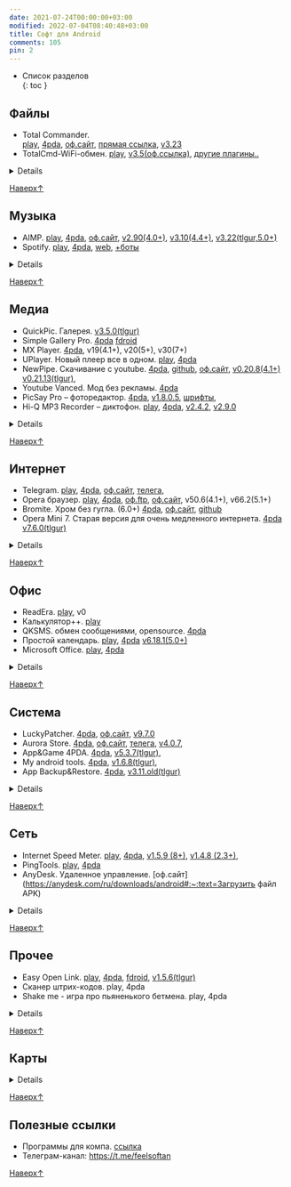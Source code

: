 ```yaml
---
date: 2021-07-24T00:00:00+03:00
modified: 2022-07-04T08:40:48+03:00
title: Софт для Android
comments: 105
pin: 2
---
```


- Список разделов  
{: toc }

## Файлы
<div class="highlight22" markdown="1">

- Total Commander.  
  [play](https://play.google.com/store/apps/details?id=com.ghisler.android.TotalCommander),
  [4pda](https://4pda.to/forum/index.php?showtopic=224555), 
  [оф.сайт](https://www.ghisler.com/android.htm#download), 
  [прямая ссылка](https://www.ghisler.com/tcandroid3.apk), 
  [v3.23](https://tlgur.com/d/GW1rxPb4)
- TotalCmd-WiFi-обмен. 
  [play](https://play.google.com/store/apps/details?id=com.ghisler.tcplugins.wifitransfer), 
  [v3.5(оф.ссылка)](http://totalcommander.ch/aplg/tcandroidwifi35.apk), 
  [другие плагины..](https://www.ghisler.com/androidplugins/download/)
</div>

<details markdown="1">

- TotalCmd USB stick plugin by OperaFan. 
  [4pda](https://4pda.to/forum/index.php?showtopic=224555&st=3300#entry22427381), 
  [v1.3.6](https://tlgur.com/d/GVqJmM68), 
  [телега](https://t.me/FeelSoftAn/164)
- ES Проводник 3.2.5
- Sync
- RAR
</details>

[Наверх↑](#top)

## Музыка
- AIMP. 
  [play](https://play.google.com/store/apps/details?id=com.aimp.player),
  [4pda](https://4pda.to/forum/index.php?showtopic=442204),
  [оф.сайт](http://www.aimp.ru/?do=download&os=android),
  [v2.90(4.0+)](https://tlgur.com/d/4AX2qxKg), 
  [v3.10(4.4+)](https://tlgur.com/d/4zexQ7lg), 
  [v3.22(tlgur,5.0+)](https://tlgur.com/d/8l6jQKDg)
- Spotify.
  [play](https://play.google.com/store/apps/details?id=com.spotify.music), 
  [4pda](https://4pda.to/forum/index.php?showtopic=248440),
  [web](https://open.spotify.com/), 
  [+боты](./telegram-bots.html#музыка)
<details markdown="1">

- YouTube Music (vanced).
  [play](https://play.google.com/store/apps/details?id=com.google.android.apps.youtube.music), 
  [4pda](https://4pda.to/forum/index.php?showtopic=1005964),
  [web](https://music.youtube.com/)
- Яндекс музыка (мод). [telegram](https://t.me/alexstranniklite/14131)
- Deezer. [4pda](https://4pda.to/forum/index.php?showtopic=485010)
- Murglar. Клиент для стримингов, скачивание. [4pda](https://4pda.to/forum/index.php?showtopic=905252)
- PlayerPro. [4pda](https://4pda.to/forum/index.php?showtopic=189092)
- Shazam. 
  [4pda](https://4pda.to/forum/index.php?showtopic=128657),
  v0(5.1+), v1(6.0+)
</details>

[Наверх↑](#top)

## Медиа
- QuickPic. Галерея. 
  [v3.5.0(tlgur)](https://tlgur.com/d/8BOdll0G)
- Simple Gallery Pro.
  [4pda](#)
  [fdroid](https://f-droid.org/en/packages/com.simplemobiletools.gallery.pro/)
- MX Player. 
  [4pda](https://4pda.to/forum/index.php?showtopic=253883),
  v19(4.1+), v20(5+), v30(7+)
- UPlayer. Новый плеер все в одном.
  [play](https://play.google.com/store/apps/details?id=uplayer.video.player), 
  [4pda](https://4pda.to/forum/index.php?showtopic=900750)
- NewPipe. Скачивание с youtube.
  [4pda](https://4pda.to/forum/index.php?showtopic=694195), 
  [github](https://github.com/TeamNewPipe/NewPipe/releases), 
  [оф.сайт](https://newpipe.net/#download), 
  [v0.20.8(4.1+)](https://tlgur.com/d/GL0ZDJ6G)
  [v0.21.13(tlgur)](https://tlgur.com/d/81vyjo6G), 
- Youtube Vanced. Мод без рекламы. 
  [4pda](https://4pda.to/forum/index.php?showtopic=916464)
- PicSay Pro – фоторедактор. 
  [4pda](https://4pda.to/forum/index.php?showtopic=131210),
  [v1.8.0.5](https://tlgur.com/d/GdX03zrG), 
  [шрифты](#), 
- Hi-Q MP3 Recorder – диктофон. 
  [play](https://play.google.com/store/apps/details?id=com.hiqrecorder.full),
  [4pda](https://4pda.to/forum/index.php?showtopic=210572),
  [v2.4.2](https://tlgur.com/d/4yq02Lb4),
  [v2.9.0](https://tlgur.com/d/8l6jMXVg)
<details markdown="1">

- XRecorder – запись экрана. 
  [play](https://play.google.com/store/apps/details?id=videoeditor.videorecorder.screenrecorder),
  [4pda](https://4pda.to/forum/index.php?showtopic=978817), 
  [v2.1.2 (5+)](https://tlgur.com/d/GaxZEpE8)
- LazyMedia Deluxe. [4pda](https://4pda.to/forum/index.php?showtopic=848635)
- Кино HD. [4pda](https://4pda.to/forum/index.php?showtopic=787648)
- Wink (мод)
- PowerTube
- HD VideoBox (закрыли)
</details>

[Наверх↑](#top)

## Интернет 
- Telegram. 
  [play](https://play.google.com/store/apps/details?id=org.telegram.messenger&hl=ru&gl=US),
  [4pda](https://4pda.to/forum/index.php?showtopic=948576), 
  [оф.сайт](https://telegram.org/android?setln=ru),
  [телега](https://t.me/TAndroidAPK), 
- Opera браузер.
  [play](https://play.google.com/store/apps/details?id=com.opera.browser),
  [4pda](https://4pda.to/forum/index.php?showtopic=438451), 
  [оф.ftp](https://get.geo.opera.com/pub/opera/android/),
  [оф.сайт](https://download.opera.com),
  v50.6(4.1+), 
  v66.2(5.1+)
- Bromite. Хром без гугла. (6.0+)
  [4pda](https://4pda.to/forum/index.php?showtopic=725481&st=100),
  [оф.сайт](https://www.bromite.org/#download-bromite),
  [github](https://github.com/bromite/bromite/releases)
- Opera Mini 7. Старая версия для очень медленного интернета.
  [4pda](https://4pda.to/forum/index.php?showtopic=100813)
  [v7.6.0(tlgur)](https://tlgur.com/d/gvbZ51ng)
<details markdown="1">

- Viber
- Instander. Инста без рекламы
- LoaderDroid
- Advanced Download Manager
- Flow – клиент rutracker.org
- Flud – торрент клиент
</details>

[Наверх↑](#top)


## Офис
- ReadEra. 
  [play](https://play.google.com/store/apps/details?id=org.readera),
  v0
- Калькулятор++. 
  [play](https://play.google.com/store/apps/details?id=org.solovyev.android.calculator)
- QKSMS. обмен сообщениями, opensource. 
  [4pda](https://4pda.to/forum/index.php?showtopic=576815)
- Простой календарь. 
  [play](https://play.google.com/store/apps/details?id=com.simplemobiletools.calendar),
  [4pda](https://4pda.to/forum/index.php?showtopic=931531)
  [v6.18.1(5.0+)](https://tlgur.com/d/GPqWL5Lg) 
- Microsoft Office. 
  [play](https://play.google.com/store/apps/details?id=com.microsoft.office.officehubrow),
  [4pda](https://4pda.to/forum/index.php?showtopic=486245)
<details markdown="1">

- Acode. Редактор кода. 
  [play](https://play.google.com/store/apps/details?id=com.foxdebug.acodefree), 4pda
- GitJournal. Заметки. 
  [play](https://play.google.com/store/apps/details?id=io.gitjournal.gitjournal), 4pda,
  [оф.сайт](https://gitjournal.io/)
- Aqua Mail. 
  [play](https://play.google.com/store/apps/details?id=org.kman.AquaMail), 4pda
- StyleNote заметки
- EBookDroid. play, 4pda
- ElectroDoc. Справочник электронщика.
  [play](https://play.google.com/store/apps/details?id=it.android.demi.elettronica),
  [4pda](https://4pda.to/forum/index.php?showtopic=221412&st=60),
  [v5.1(tlgur)](https://tlgur.com/d/4NqLExWg)
- Переводчик. play, 4pda
- Секундомер. play, 4pda
</details>

[Наверх↑](#top)


## Система
- LuckyPatcher. 
  [4pda](https://4pda.to/forum/index.php?showtopic=298302), 
  [оф.сайт](https://www.luckypatchers.com/lucky-patcher-all-versions/),
  [v9.7.0](https://tlgur.com/d/g306JW64)
- Aurora Store. 
  [4pda](https://4pda.to/forum/index.php?showtopic=887569), 
  [оф.сайт](https://files.auroraoss.com/AuroraStore/Stable/),
  [телега](https://t.me/AuroraOfficial), 
  [v4.0.7](https://tlgur.com/d/4x5bADY8), 
- App&Game 4PDA. 
  [4pda](https://4pda.to/forum/index.php?showtopic=275433),
  [v5.3.7(tlgur)](https://tlgur.com/d/89BMN9OG),
- My android tools. 
  [4pda](https://4pda.to/forum/index.php?showtopic=587771),
  [v1.6.8(tlgur)](https://tlgur.com/d/GL0ZNxBG), 
- App Backup&Restore. 
  [4pda](https://4pda.to/forum/index.php?showtopic=246407),
  [v3.11.old(tlgur)](https://tlgur.com/d/4kx3qvZ8)
<details markdown="1">

- Darker Pro. 
  [play](https://play.google.com/store/apps/details?id=com.mlhg.screenfilter#), 
  [4pda](https://4pda.to/forum/index.php?showtopic=538357)
- Клавиатура Google. play, 4pda
- Microsoft Launcher. play, 4pda
- Launcher<3. play, 4pda
- Titanium Backup. play, 4pda
- Powerful Control. play, 4pda
- AdAway
- Adguard

- System App Remover. 
  [телега](https://t.me/FeelSoftAn/170)
- CPU Spy. play, 4pda
- Google Play Blocker. 4pda
</details>

[Наверх↑](#top)


## Сеть
- Internet Speed Meter. 
  [play](https://play.google.com/store/apps/details?id=com.internet.speed.meter.lite),
  [4pda](https://4pda.to/forum/index.php?showtopic=453821), 
  [v1.5.9 (8+)](https://tlgur.com/d/G7BY5Nd8), 
  [v1.4.8 (2.3+)](https://tlgur.com/d/gpYyML04), 
- PingTools. 
  [play](https://play.google.com/store/apps/details?id=ua.com.streamsoft.pingtools),
  [4pda](https://4pda.to/forum/index.php?showtopic=398433)
- AnyDesk. Удаленное управление.
  [оф.сайт](https://anydesk.com/ru/downloads/android#:~:text=Загрузить файл APK)
<details markdown="1">

- OpenVPN. play, 4pda
- Unified Remote. play, 4pda
- Remote Ripple VNC. play, 4pda
- Network scanner. play
- Network Utilities (4.1+). [4pda](https://4pda.to/forum/index.php?showtopic=608346)
- kWS. 
  [4pda](https://4pda.to/forum/index.php?showtopic=532923), 
  [v1.5.1(tlgur)](https://tlgur.com/d/g30QqnO4)
- primitive ftpd. play,
  [GitHub](https://github.com/wolpi/prim-ftpd/releases)
- IP Webcam. play
- 4G LTE Switcher.
  [play](https://play.google.com/store/apps/details?id=com.kliksob.forgswitch),
  [4pda](https://4pda.to/forum/index.php?showtopic=974135),
  [v1(tlgur)](https://tlgur.com/d/GbZ0rVdG),
- TTL Master. [4pda](https://4pda.to/forum/index.php?showtopic=647126)
</details>

[Наверх↑](#top)

## Прочее
- Easy Open Link.
  [play](https://play.google.com/store/apps/details?id=de.audioattack.openlink),
  [4pda](https://4pda.to/forum/index.php?showtopic=716031),
  [fdroid](https://f-droid.org/packages/de.audioattack.openlink/),
  [v1.5.6(tlgur)](https://tlgur.com/d/8KXW06JG)
- Сканер штрих-кодов. play, 4pda
- Shake me - игра про пьяненького бетмена. play, 4pda
<details markdown="1">

- Виджет громкости. play, 4pda
- Mi Band Master. play, 4pda
- Universal copy
- Copy
</details>

[Наверх↑](#top)

## Карты
<details markdown="1">

- Gmaps. play
- Яндекс карты. play, 4pda
- 2gis. play
- Ontaxi, play
- Blablacar. play, 4pda, оф.сайт, web
- GPS Fields Area Measure.
  [play](https://play.google.com/store/apps/details?id=lt.noframe.fieldsareameasure),
  [4pda](https://4pda.to/forum/index.php?showtopic=745108)
</details>

[Наверх↑](#top)

## Полезные ссылки
- Программы для компа. [ссылка](./android-firmware.md#программы-и-утилиты)
- Телеграм-канал: <https://t.me/feelsoftan>

[Наверх↑](#top)
